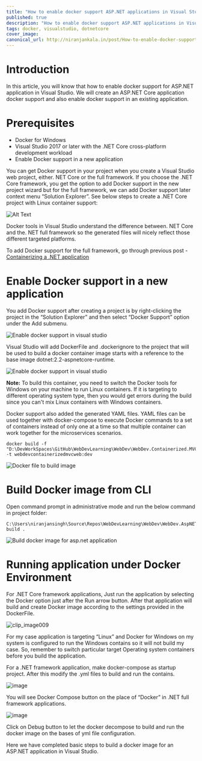 ```yaml
---
title: "How to enable docker support ASP.NET applications in Visual Studio"
published: true
description: "How to enable docker support ASP.NET applications in Visual Studio"
tags: docker, visualstudio, dotnetcore
cover_image: 
canonical_url: http://niranjankala.in/post/How-to-enable-docker-support-ASPNET-applications-in-Visual-Studio
---
```


# Introduction

In this article, you will know that how to enable docker support for ASP.NET application in Visual Studio. We will create an ASP.NET Core application docker support and also enable docker support in an existing application.

# Prerequisites

* Docker for Windows
* Visual Studio 2017 or later with the .NET Core cross-platform development workload
* Enable Docker support in a new application

You can get Docker support in your project when you create a Visual Studio web project, either. NET Core or the full framework. If you choose the .NET Core framework, you get the option to add Docker support in the new project wizard but for the full framework, we can add Docker support later context menu “Solution Explorer”. See below steps to create a .NET Core project with Linux container support:

![Alt Text](https://lh3.googleusercontent.com/-3fktFlZe1ls/XEodRn7XtsI/AAAAAAAABro/752MAL86VKwwC4BhYjIbgQ8VjG-kikcsgCHMYCw/clip_image001_thumb1?imgmax=800)

Docker tools in Visual Studio understand the difference between. NET Core and the. NET full framework so the generated files will nicely reflect those different targeted platforms.

To add Docker support for the full framework, go through previous post - [Containerizing a .NET application](http://niranjankala.in/post/Containerizing-a-NET-application)

# Enable Docker support in a new application

You add Docker support after creating a project is by right-clicking the project in the “Solution Explorer” and then select “Docker Support” option under the Add submenu.

![Enable docker support in visual studio](https://lh3.googleusercontent.com/-KioN8jDs-Bs/XEodUOHruII/AAAAAAAABrw/eKw06MrlthEd8dDn_sgouRfBM15SGCSZgCHMYCw/clip_image003_thumb6?imgmax=800)

Visual Studio will add DockerFile and .dockerignore to the project that will be used to build a docker container image starts with a reference to the base image dotnet:2.2-aspnetcore-runtime.

![Enable docker support in visual studio](https://lh3.googleusercontent.com/-Iscki3i_kmo/XEodWV8Es3I/AAAAAAAABr4/nFW2l9Gs5nk1GbWJYHF2XabGNm28Du02gCHMYCw/clip_image005_thumb2?imgmax=800)

**Note:** To build this container, you need to switch the Docker tools for Windows on your machine to run Linux containers. If it is targeting to different operating system type, then you would get errors during the build since you can't mix Linux containers with Windows containers.

Docker support also added the generated YAML files. YAML files can be used together with docker-compose to execute Docker commands to a set of containers instead of only one at a time so that multiple container can work together for the microservices scenarios.
```
docker build -f "D:\DevWorkSpaces\GitHub\WebDevLearning\WebDev\WebDev.Containerized.MVCWeb\Dockerfile" -t webdevcontainerizedmvcweb:dev
```
![Docker file to build image](https://lh3.googleusercontent.com/-ApaPR9s2eCo/XEodZcO_EGI/AAAAAAAABsA/sWwh_p8c-FYfr8bEex-efG7fa-lOo7FegCHMYCw/clip_image007_thumb4?imgmax=800)

# Build Docker image from CLI

Open command prompt in administrative mode and run the below command  in project folder:
```
C:\Users\niranjansingh\Source\Repos\WebDevLearning\WebDev\WebDev.AspNETMVC>docker build .
```
![Build docker image for asp.net application](https://lh3.googleusercontent.com/-OjImm3L9gbw/XEojAc4R5YI/AAAAAAAABs4/UoMxABnoZ8E8LXvKog_0g26ZOqBsNcJkgCHMYCw/clip_image001_thumb%255B10%255D?imgmax=800)

# Running application under Docker Environment

For .NET Core framework applications, Just run the application by selecting the Docker option just after the Run arrow button. After that application will build and create Docker image according to the settings provided in the DockerFile.

![clip_image009](https://lh3.googleusercontent.com/-k4_RQaLP1qE/XEodb5Ud6XI/AAAAAAAABsI/r_H1BubyMwk7j4eqb1kilZwitrqT60iWQCHMYCw/clip_image009_thumb3?imgmax=800)

For my case application is targeting “Linux” and Docker for Windows on my system is configured to run the Windows contains so it will not build my case. So, remember to switch particular target Operating system containers before you build the application.

For a .NET framework application, make docker-compose as startup project. After this modify the .yml files to build and run the contains.

![image](https://lh3.googleusercontent.com/-GfTEhGwRzOo/XEodeMCJYBI/AAAAAAAABsQ/_VU7OvEGu2EBs9p8lFqIhaVidQ3Hm0ijwCHMYCw/image_thumb11?imgmax=800)

You will see Docker Compose button on the place of “Docker” in .NET full framework applications.

![image](https://lh3.googleusercontent.com/-jYQFOKHu0To/XEodgyZCXWI/AAAAAAAABsY/CNPqzWh4MDEpsor6hKW48XKt1h81lXTlwCHMYCw/image_thumb16?imgmax=800)

Click on Debug button to let the docker decompose to build and run the docker image on the bases of yml file configuration.

Here we have completed basic steps to build a docker image for an ASP.NET application in Visual Studio.
